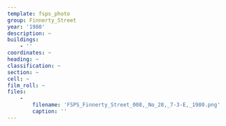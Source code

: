 ```yaml
---
template: fsps_photo
group: Finnerty_Street
year: '1980'
description: ~
buildings:
    - ''
coordinates: ~
heading: ~
classification: ~
section: ~
cell: ~
film_roll: ~
files:
    -
        filename: 'FSPS_Finnerty_Street_008,_No_28,_7-3-E,_1980.png'
        caption: ''
---
```

